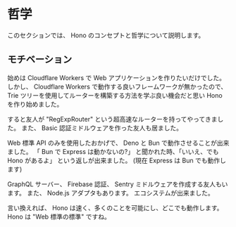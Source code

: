 # 哲学

このセクションでは、 Hono のコンセプトと哲学について説明します。

## モチベーション

始めは Cloudflare Workers で Web アプリケーションを作りたいだけでした。
しかし、 Cloudflare Workers で動作する良いフレームワークが無かったので、
Trie ツリーを使用してルーターを構築する方法を学ぶ良い機会だと思い Hono を作り始めました。

すると友人が "RegExpRouter" という超高速なルーターを持ってやってきました。
また、 Basic 認証ミドルウェアを作った友人も居ました。

Web 標準 API のみを使用したおかげで、 Deno と Bun で動作させることが出来ました。 「 Bun で Express は動かないの?」 と聞かれた時、「いいえ、でも Hono があるよ」 という返しが出来ました。 (現在 Express は Bun でも動作します)

GraphQL サーバー、 Firebase 認証、 Sentry ミドルウェアを作成する友人もいます。
また、 Node.js アダプタもあります。
エコシステムが出来ました。

言い換えれば、 Hono は速く、多くのことを可能にし、どこでも動作します。
Hono は "Web 標準の標準" ですね。
